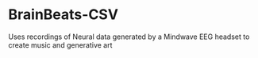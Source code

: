 # BrainBeats-CSV

Uses recordings of Neural data generated by a Mindwave EEG headset to create music and generative art

